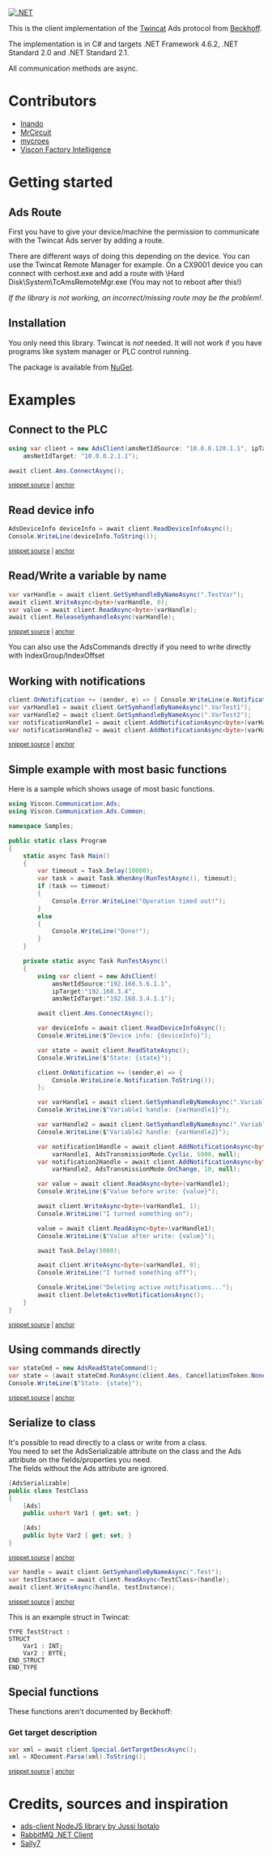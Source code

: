 [![.NET](https://github.com/VisconFactoryIntelligence/AdsClient/actions/workflows/dotnet.yml/badge.svg)](https://github.com/VisconFactoryIntelligence/AdsClient/actions/workflows/dotnet.yml)

This is the client implementation of the [Twincat](http://www.beckhoff.com/english.asp?twincat/default.htm) Ads protocol from [Beckhoff](http://http://www.beckhoff.com/).   

The implementation is in C# and targets .NET Framework 4.6.2, .NET Standard 2.0 and .NET Standard 2.1.

All communication methods are async.

Contributors
============
- [Inando](https://github.com/inando)
- [MrCircuit](https://github.com/MrCircuit)
- [mycroes](https://github.com/mycroes)
- [Viscon Factory Intelligence](https://github.com/VisconFactoryIntelligence)

Getting started
===============

Ads Route
---------

First you have to give your device/machine the permission to communicate with the Twincat Ads server by adding a route.

There are different ways of doing this depending on the device.
You can use the Twincat Remote Manager for example.
On a CX9001 device you can connect with cerhost.exe and add a route with 
\Hard Disk\System\TcAmsRemoteMgr.exe
(You may not to reboot after this!)

*If the library is not working, an incorrect/missing route may be the problem!.*

Installation
------------
You only need this library.
Twincat is _not_ needed. 
It will not work if you have programs like system manager or PLC control running.

The package is available from [NuGet](https://www.nuget.org/packages/Viscon.Communication.Ads).

Examples
========

## Connect to the PLC

<!-- snippet: Connect -->
<a id='snippet-connect'></a>
```cs
using var client = new AdsClient(amsNetIdSource: "10.0.0.120.1.1", ipTarget: "10.0.0.2",
    amsNetIdTarget: "10.0.0.2.1.1");

await client.Ams.ConnectAsync();
```
<sup><a href='/samples/Samples/Samples.cs#L13-L18' title='Snippet source file'>snippet source</a> | <a href='#snippet-connect' title='Start of snippet'>anchor</a></sup>
<!-- endSnippet -->

## Read device info

<!-- snippet: ReadDeviceInfoAsync -->
<a id='snippet-readdeviceinfoasync'></a>
```cs
AdsDeviceInfo deviceInfo = await client.ReadDeviceInfoAsync();
Console.WriteLine(deviceInfo.ToString());
```
<sup><a href='/samples/Samples/Samples.cs#L20-L23' title='Snippet source file'>snippet source</a> | <a href='#snippet-readdeviceinfoasync' title='Start of snippet'>anchor</a></sup>
<!-- endSnippet -->

## Read/Write a variable by name

<!-- snippet: ReadWriteVariableByName -->
<a id='snippet-readwritevariablebyname'></a>
```cs
var varHandle = await client.GetSymhandleByNameAsync(".TestVar");
await client.WriteAsync<byte>(varHandle, 0);
var value = await client.ReadAsync<byte>(varHandle);
await client.ReleaseSymhandleAsync(varHandle);
```
<sup><a href='/samples/Samples/Samples.cs#L25-L30' title='Snippet source file'>snippet source</a> | <a href='#snippet-readwritevariablebyname' title='Start of snippet'>anchor</a></sup>
<!-- endSnippet -->

You can also use the AdsCommands directly if you need to write directly with IndexGroup/IndexOffset

## Working with notifications

<!-- snippet: WorkingWithNotifications -->
<a id='snippet-workingwithnotifications'></a>
```cs
client.OnNotification += (sender, e) => { Console.WriteLine(e.Notification.ToString()); };
var varHandle1 = await client.GetSymhandleByNameAsync(".VarTest1");
var varHandle2 = await client.GetSymhandleByNameAsync(".VarTest2");
var notificationHandle1 = await client.AddNotificationAsync<byte>(varHandle1, AdsTransmissionMode.Cyclic, 2000, null);
var notificationHandle2 = await client.AddNotificationAsync<byte>(varHandle2, AdsTransmissionMode.OnChange, 10, null);
```
<sup><a href='/samples/Samples/Samples.cs#L32-L38' title='Snippet source file'>snippet source</a> | <a href='#snippet-workingwithnotifications' title='Start of snippet'>anchor</a></sup>
<!-- endSnippet -->

## Simple example with most basic functions

Here is a sample which shows usage of most basic functions.

<!-- snippet: Program -->
<a id='snippet-program'></a>
```cs
using Viscon.Communication.Ads;
using Viscon.Communication.Ads.Common;

namespace Samples;

public static class Program
{
    static async Task Main()
    {
        var timeout = Task.Delay(10000);
        var task = await Task.WhenAny(RunTestAsync(), timeout);
        if (task == timeout)
        {
            Console.Error.WriteLine("Operation timed out!");
        }
        else
        {
            Console.WriteLine("Done!");
        }
    }

    private static async Task RunTestAsync()
    {
        using var client = new AdsClient(
            amsNetIdSource:"192.168.5.6.1.1",
            ipTarget:"192.168.3.4",
            amsNetIdTarget:"192.168.3.4.1.1");

        await client.Ams.ConnectAsync();

        var deviceInfo = await client.ReadDeviceInfoAsync();
        Console.WriteLine($"Device info: {deviceInfo}");

        var state = await client.ReadStateAsync();
        Console.WriteLine($"State: {state}");

        client.OnNotification += (sender,e) => {
            Console.WriteLine(e.Notification.ToString());
        };

        var varHandle1 = await client.GetSymhandleByNameAsync(".VariableName1");
        Console.WriteLine($"Variable1 handle: {varHandle1}");

        var varHandle2 = await client.GetSymhandleByNameAsync(".VariableName2");
        Console.WriteLine($"Variable2 handle: {varHandle2}");

        var notification1Handle = await client.AddNotificationAsync<byte>(
            varHandle1, AdsTransmissionMode.Cyclic, 5000, null);
        var notification2Handle = await client.AddNotificationAsync<byte>(
            varHandle2, AdsTransmissionMode.OnChange, 10, null);

        var value = await client.ReadAsync<byte>(varHandle1);
        Console.WriteLine($"Value before write: {value}");

        await client.WriteAsync<byte>(varHandle1, 1);
        Console.WriteLine("I turned something on");

        value = await client.ReadAsync<byte>(varHandle1);
        Console.WriteLine($"Value after write: {value}");

        await Task.Delay(5000);

        await client.WriteAsync<byte>(varHandle1, 0);
        Console.WriteLine("I turned something off");

        Console.WriteLine("Deleting active notifications...");
        await client.DeleteActiveNotificationsAsync();
    }
}
```
<sup><a href='/samples/Samples/Program.cs#L1-L71' title='Snippet source file'>snippet source</a> | <a href='#snippet-program' title='Start of snippet'>anchor</a></sup>
<!-- endSnippet -->

## Using commands directly

<!-- snippet: UsingCommands -->
<a id='snippet-usingcommands'></a>
```cs
var stateCmd = new AdsReadStateCommand();
var state = (await stateCmd.RunAsync(client.Ams, CancellationToken.None)).AdsState.ToString();
Console.WriteLine($"State: {state}");
```
<sup><a href='/samples/Samples/Samples.cs#L40-L44' title='Snippet source file'>snippet source</a> | <a href='#snippet-usingcommands' title='Start of snippet'>anchor</a></sup>
<!-- endSnippet -->

## Serialize to class

It's possible to read directly to a class or write from a class.  
You need to set the AdsSerializable attribute on the class and the Ads attribute on the fields/properties you need.  
The fields without the Ads attribute are ignored. 

<!-- snippet: TestClass -->
<a id='snippet-testclass'></a>
```cs
[AdsSerializable]
public class TestClass
{
    [Ads]
    public ushort Var1 { get; set; }

    [Ads]
    public byte Var2 { get; set; }
}
```
<sup><a href='/samples/Samples/Samples.cs#L58-L68' title='Snippet source file'>snippet source</a> | <a href='#snippet-testclass' title='Start of snippet'>anchor</a></sup>
<!-- endSnippet -->

<!-- snippet: ReadTestClass -->
<a id='snippet-readtestclass'></a>
```cs
var handle = await client.GetSymhandleByNameAsync(".Test");
var testInstance = await client.ReadAsync<TestClass>(handle);
await client.WriteAsync(handle, testInstance);
```
<sup><a href='/samples/Samples/Samples.cs#L46-L50' title='Snippet source file'>snippet source</a> | <a href='#snippet-readtestclass' title='Start of snippet'>anchor</a></sup>
<!-- endSnippet -->

This is an example struct in Twincat:
```
TYPE TestStruct :
STRUCT
    Var1 : INT;
    Var2 : BYTE;
END_STRUCT
END_TYPE
```

## Special functions

These functions aren't documented by Beckhoff:

### Get target description

<!-- snippet: GetTargetDesc -->
<a id='snippet-gettargetdesc'></a>
```cs
var xml = await client.Special.GetTargetDescAsync();
xml = XDocument.Parse(xml).ToString();
```
<sup><a href='/samples/Samples/Samples.cs#L52-L55' title='Snippet source file'>snippet source</a> | <a href='#snippet-gettargetdesc' title='Start of snippet'>anchor</a></sup>
<!-- endSnippet -->

Credits, sources and inspiration
================================
* [ads-client NodeJS library by Jussi Isotalo](https://github.com/jisotalo/ads-client)
* [RabbitMQ .NET Client](https://github.com/rabbitmq/rabbitmq-dotnet-client)
* [Sally7](https://github.com/mycroes/Sally7)
